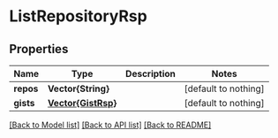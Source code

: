 # ListRepositoryRsp


## Properties
Name | Type | Description | Notes
------------ | ------------- | ------------- | -------------
**repos** | **Vector{String}** |  | [default to nothing]
**gists** | [**Vector{GistRsp}**](GistRsp.md) |  | [default to nothing]


[[Back to Model list]](../README.md#models) [[Back to API list]](../README.md#api-endpoints) [[Back to README]](../README.md)


